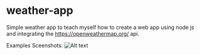 # weather-app

Simple weather app to teach myself how to create a web app using node js and integrating the https://openweathermap.org/ api. 

Examples Sceenshots: 
![Alt text](/pictures/portland.jpg?raw=true "Optional Title")
